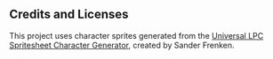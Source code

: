 ## Credits and Licenses

This project uses character sprites generated from the [Universal LPC Spritesheet Character Generator](https://sanderfrenken.github.io/Universal-LPC-Spritesheet-Character-Generator/), created by Sander Frenken.
